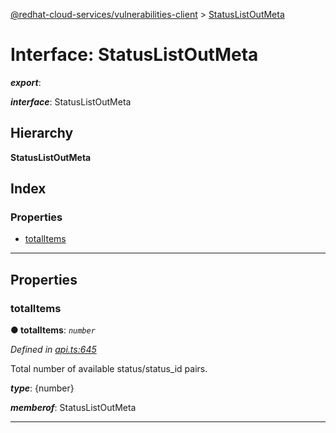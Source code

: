 [@redhat-cloud-services/vulnerabilities-client](../README.md) > [StatusListOutMeta](../interfaces/statuslistoutmeta.md)

# Interface: StatusListOutMeta

*__export__*: 

*__interface__*: StatusListOutMeta

## Hierarchy

**StatusListOutMeta**

## Index

### Properties

* [totalItems](statuslistoutmeta.md#totalitems)

---

## Properties

<a id="totalitems"></a>

###  totalItems

**● totalItems**: *`number`*

*Defined in [api.ts:645](https://github.com/RedHatInsights/javascript-clients/blob/master/packages/vulnerabilities/api.ts#L645)*

Total number of available status/status\_id pairs.

*__type__*: {number}

*__memberof__*: StatusListOutMeta

___

